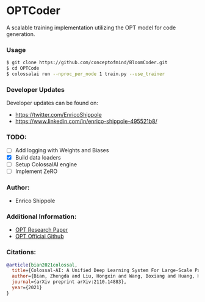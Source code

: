 # OPTCoder
A scalable training implementation utilizing the OPT model for code generation.

### Usage
```bash
$ git clone https://github.com/conceptofmind/BloomCoder.git
$ cd OPTCode
$ colossalai run --nproc_per_node 1 train.py --use_trainer
```

### Developer Updates
Developer updates can be found on: 
- https://twitter.com/EnricoShippole
- https://www.linkedin.com/in/enrico-shippole-495521b8/

### TODO:
- [ ] Add logging with Weights and Biases
- [x] Build data loaders
- [ ] Setup ColossalAI engine
- [ ] Implement ZeRO

### Author:
- Enrico Shippole

### Additional Information:
- [OPT Research Paper](https://arxiv.org/abs/2205.01068)
- [OPT Official Github](https://github.com/facebookresearch/metaseq)

### Citations:

```bibtex
@article{bian2021colossal,
  title={Colossal-AI: A Unified Deep Learning System For Large-Scale Parallel Training},
  author={Bian, Zhengda and Liu, Hongxin and Wang, Boxiang and Huang, Haichen and Li, Yongbin and Wang, Chuanrui and Cui, Fan and You, Yang},
  journal={arXiv preprint arXiv:2110.14883},
  year={2021}
}
```